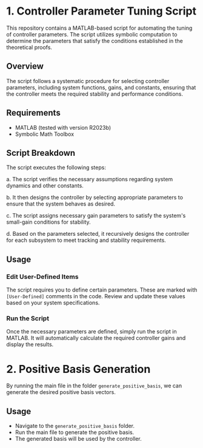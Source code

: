 # 1. Controller Parameter Tuning Script

This repository contains a MATLAB-based script for automating the tuning of controller parameters. The script utilizes symbolic computation to determine the parameters that satisfy the conditions established in the theoretical proofs.

## Overview

The script follows a systematic procedure for selecting controller parameters, including system functions, gains, and constants, ensuring that the controller meets the required stability and performance conditions.

## Requirements

- MATLAB (tested with version R2023b)
- Symbolic Math Toolbox

## Script Breakdown

The script executes the following steps:

a. The script verifies the necessary assumptions regarding system dynamics and other constants.

b. It then designs the controller by selecting appropriate parameters to ensure that the system behaves as desired.

c. The script assigns necessary gain parameters to satisfy the system's small-gain conditions for stability.

d. Based on the parameters selected, it recursively designs the controller for each subsystem to meet tracking and stability requirements.

## Usage

### Edit User-Defined Items
The script requires you to define certain parameters. These are marked with `[User-Defined]` comments in the code. Review and update these values based on your system specifications.

### Run the Script
Once the necessary parameters are defined, simply run the script in MATLAB. It will automatically calculate the required controller gains and display the results.

# 2. Positive Basis Generation

By running the main file in the folder `generate_positive_basis`, we can generate the desired positive basis vectors.

## Usage
- Navigate to the `generate_positive_basis` folder.
- Run the main file to generate the positive basis.
- The generated basis will be used by the controller.
